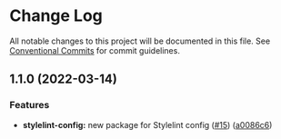# Change Log

All notable changes to this project will be documented in this file.
See [Conventional Commits](https://conventionalcommits.org) for commit guidelines.

## 1.1.0 (2022-03-14)


### Features

* **stylelint-config:** new package for Stylelint config ([#15](https://github.com/itcig/itcig/issues/15)) ([a0086c6](https://github.com/itcig/itcig/commit/a0086c6ebd499d1c2e3564f9b647b66d6a3c0a1a))
